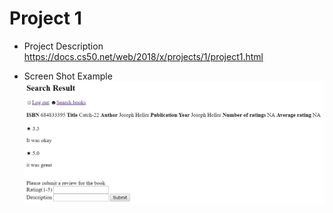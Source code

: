 # Project 1

* Project Description
https://docs.cs50.net/web/2018/x/projects/1/project1.html

* Screen Shot Example
![](example.PNG)
